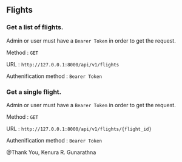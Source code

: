 ## Flights

### Get a list of flights.

Admin or user must have a `Bearer Token` in order to get the request.

Method : `GET`

URL : `http://127.0.0.1:8000/api/v1/flights`

Authenification method : `Bearer Token`

### Get a single flight.

Admin or user must have a `Bearer Token` in order to get the request.

Method : `GET`

URL : `http://127.0.0.1:8000/api/v1/flights/{flight_id}`

Authenification method : `Bearer Token`

@Thank You, Kenura R. Gunarathna
